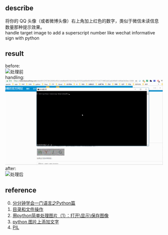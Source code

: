 ## describe
将你的 QQ 头像（或者微博头像）右上角加上红色的数字，类似于微信未读信息数量那种提示效果。  
handle target image to add a superscript number like wechat informative sign with python   

## result
before:  
![处理前](demo.jpg)  
handling:
![处理中](result.gif)  
after:  
![处理后](result.jpg)  

## reference
0. [分分钟学会一门语言之Python篇](http://www.code123.cc/1049.html)  
1. [目录和文件操作](http://www.cnblogs.com/zhoujie/archive/2013/04/10/python7.html)  
2. [用python简单处理图片（1）：打开\显示\保存图像](http://www.cnblogs.com/denny402/p/5096001.html)  
3. [python 图片上添加文字](http://www.cnblogs.com/tk091/p/4331327.html)   
4. [PIL](https://www.liaoxuefeng.com/wiki/001374738125095c955c1e6d8bb493182103fac9270762a000/00140767171357714f87a053a824ffd811d98a83b58ec13000)  